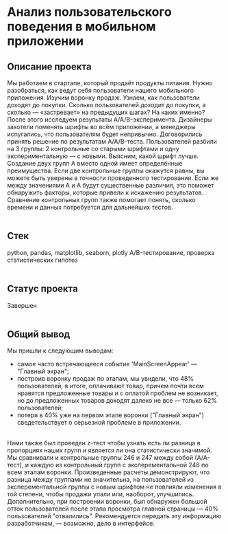 # Анализ пользовательского поведения в мобильном приложении

## Описание проекта
Мы работаем в стартапе, который продаёт продукты питания. Нужно разобраться, как ведут себя пользователи нашего мобильного приложения. Изучим воронку продаж. Узнаем, как пользователи доходят до покупки. Сколько пользователей доходит до покупки, а сколько — «застревает» на предыдущих шагах? На каких именно? 
После этого исследуем результаты A/A/B-эксперимента. Дизайнеры захотели поменять шрифты во всём приложении, а менеджеры испугались, что пользователям будет непривычно. Договорились принять решение по результатам A/A/B-теста. Пользователей разбили на 3 группы: 2 контрольные со старыми шрифтами и одну экспериментальную — с новыми. Выясним, какой шрифт лучше. 
Создание двух групп A вместо одной имеет определённые преимущества. Если две контрольные группы окажутся равны, вы можете быть уверены в точности проведенного тестирования. Если же между значениями A и A будут существенные различия, это поможет обнаружить факторы, которые привели к искажению результатов. Сравнение контрольных групп также помогает понять, сколько времени и данных потребуется для дальнейших тестов. 
<br>
<br>

## Стек
python, pandas, matplotlib, seaborn, plotly A/B-тестирование, проверка статистических гипотез
<br>
<br>

## Статус проекта
Завершен
<br>
<br>

## Общий вывод
Мы пришли к следующим выводам:
 
   - самое часто встречающееся событие 'MainScreenAppear' — "Главный экран";
   - построив воронку продаж по этапам, мы увидели, что 48% пользователей, в итоге, оплачивают товар, причем почти всем нравятся предложенные товары и с оплатой проблем не возникает, но до предложенных товаров доходят далеко не все — только 62% пользователей;
   - потеря в 40% уже на первом этапе воронки ("Главный экран") сведетельствует о серьезной проблеме в приложении.
<br>
Нами также был проведен z-тест чтобы узнать есть ли разница в пропорциях наших групп и является ли она статистически значимой. Мы сравнивали и контрольные группы 246 и 247 между собой (А/А-тест), и каждую из контрольный групп с эксперементальной 248 по всем этапам воронки. Произведенные расчеты демонстрируют, что разница между группами не значительна, на пользователей из эксперементальной группы с новым шрифтом не повлияли изменения в той степени, чтобы продажи упали или, наоборот, улучшились. Дополнительно, при построении воронки, был обнаружен большой отток пользователей после этапа просмотра главной страницы — 40% пользователей "отвалились". Рекомендуется передать эту информацию разработчикам, — возможно, дело в интерфейсе.


